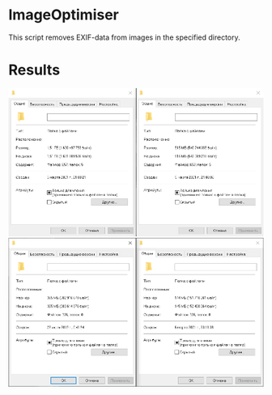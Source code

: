 # ImageOptimiser
This script removes EXIF-data from images in the specified directory. 

# Results
![First example](./imgs/example_1.png)
![Second example](./imgs/example_2.png)
